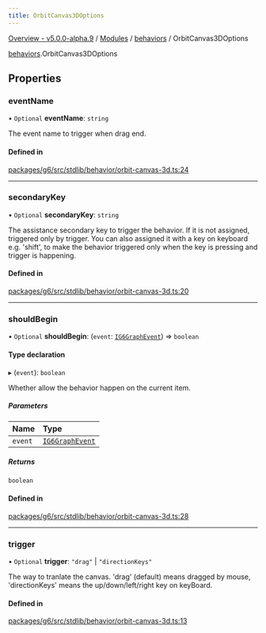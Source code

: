 ```yaml
---
title: OrbitCanvas3DOptions
---
```


[Overview - v5.0.0-alpha.9](../../README.en.md) / [Modules](../../modules.en.md) / [behaviors](../../modules/behaviors.en.md) / OrbitCanvas3DOptions

[behaviors](../../modules/behaviors.en.md).OrbitCanvas3DOptions

## Properties

### eventName

• `Optional` **eventName**: `string`

The event name to trigger when drag end.

#### Defined in

[packages/g6/src/stdlib/behavior/orbit-canvas-3d.ts:24](https://github.com/antvis/G6/blob/f03c826ec6/packages/g6/src/stdlib/behavior/orbit-canvas-3d.ts#L24)

___

### secondaryKey

• `Optional` **secondaryKey**: `string`

The assistance secondary key to trigger the behavior.
If it is not assigned, triggered only by trigger.
You can also assigned it with a key on keyboard e.g. 'shift',
to make the behavior triggered only when the key is pressing and trigger is happening.

#### Defined in

[packages/g6/src/stdlib/behavior/orbit-canvas-3d.ts:20](https://github.com/antvis/G6/blob/f03c826ec6/packages/g6/src/stdlib/behavior/orbit-canvas-3d.ts#L20)

___

### shouldBegin

• `Optional` **shouldBegin**: (`event`: [`IG6GraphEvent`](IG6GraphEvent.en.md)) => `boolean`

#### Type declaration

▸ (`event`): `boolean`

Whether allow the behavior happen on the current item.

##### Parameters

| Name | Type |
| :------ | :------ |
| `event` | [`IG6GraphEvent`](IG6GraphEvent.en.md) |

##### Returns

`boolean`

#### Defined in

[packages/g6/src/stdlib/behavior/orbit-canvas-3d.ts:28](https://github.com/antvis/G6/blob/f03c826ec6/packages/g6/src/stdlib/behavior/orbit-canvas-3d.ts#L28)

___

### trigger

• `Optional` **trigger**: ``"drag"`` \| ``"directionKeys"``

The way to tranlate the canvas. 'drag' (default) means dragged by mouse, 'directionKeys' means the up/down/left/right key on keyBoard.

#### Defined in

[packages/g6/src/stdlib/behavior/orbit-canvas-3d.ts:13](https://github.com/antvis/G6/blob/f03c826ec6/packages/g6/src/stdlib/behavior/orbit-canvas-3d.ts#L13)
